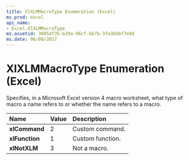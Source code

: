 ```yaml
---
title: XlXLMMacroType Enumeration (Excel)
ms.prod: excel
api_name:
- Excel.XlXLMMacroType
ms.assetid: 30054f35-b29a-96cf-bb7b-3fe3b9bf7e9d
ms.date: 06/08/2017
---
```



# XlXLMMacroType Enumeration (Excel)

Specifies, in a Microsoft Excel version 4 macro worksheet, what type of macro a name refers to or whether the name refers to a macro.



|**Name**|**Value**|**Description**|
|:-----|:-----|:-----|
| **xlCommand**|2|Custom command.|
| **xlFunction**|1|Custom function.|
| **xlNotXLM**|3|Not a macro.|

